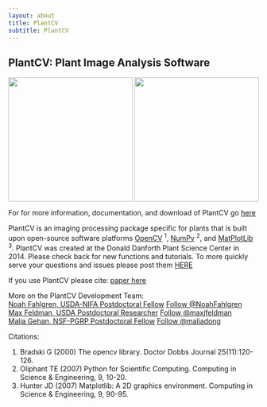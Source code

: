 ```yaml
---
layout: about
title: PlantCV
subtitle: PlantCV
---
```

<h2 align="left">PlantCV: Plant Image Analysis Software</h2>

<a href="{{site.baseurl}}/images/plantcv/Dr4AE000586-2013-12-29 09_41_21-B2_120513-VIS_TV_z1.png_v_pseduo_on_img.png" target="_blank">
<img src="{{site.baseurl}}/images/plantcv/Dr4AE000586-2013-12-29 09_41_21-B2_120513-VIS_TV_z1.png_v_pseduo_on_img.png" align="center" height="250"></a>
<a href="{{site.baseurl}}/images/plantcv/test.png_shapes.png" target="_blank">
<img src="{{site.baseurl}}/images/plantcv/test.png_shapes.png" align="center" height="250"></a><br>

For for more information, documentation, and download of PlantCV go [here](http://plantcv.danforthcenter.org/)

PlantCV is an imaging processing package specific for plants
that is built upon open-source software platforms <a href="http://opencv.org/">OpenCV</a> <sup>1</sup>,
<a href="http://www.numpy.org/">NumPy</a> <sup>2</sup>, and <a href="http://matplotlib.org/">MatPlotLib</a> <sup>3</sup>.
PlantCV was created at the Donald Danforth Plant Science Center in 2014. Please check back for new functions and tutorials.
To more quickly serve your questions and issues please post them <a href="https://github.com/nfahlgren/plantcv/issues">HERE</a></p>

If you use PlantCV please cite: [paper here]()

<p>More on the PlantCV Development Team:<br>
<a href="http://nfahlgren.github.io/">Noah Fahlgren, USDA-NIFA Postdoctoral Fellow</a>
<script src="//platform.linkedin.com/in.js" type="text/javascript"></script>
<script type="IN/MemberProfile" data-id="www.linkedin.com/pub/noah-fahlgren/46/659/2b0" data-format="click"></script>
<a href="https://twitter.com/NoahFahlgren" class="twitter-follow-button" data-show-count="false">Follow @NoahFahlgren</a>
<script>!function(d,s,id){var js,fjs=d.getElementsByTagName(s)[0],p=/^http:/.test(d.location)?'http':'https';if(!d.getElementById(id)){js=d.createElement(s);js.id=id;js.src=p+'://platform.twitter.com/widgets.js';fjs.parentNode.insertBefore(js,fjs);}}(document, 'script', 'twitter-wjs');</script><br>
<a href="http://danforthcenter.org/scientists-research/principal-investigators/ivan-baxter/research-team">Max Feldman, USDA Postdoctoral Researcher</a> <a href="https://twitter.com/maxjfeldman" class="twitter-follow-button" data-show-count="false">Follow @maxjfeldman</a>
<script>!function(d,s,id){var js,fjs=d.getElementsByTagName(s)[0],p=/^http:/.test(d.location)?'http':'https';if(!d.getElementById(id)){js=d.createElement(s);js.id=id;js.src=p+'://platform.twitter.com/widgets.js';fjs.parentNode.insertBefore(js,fjs);}}(document, 'script', 'twitter-wjs');</script><br>
<a href="http://www.mocklerlab.org/lab_members/18">Malia Gehan, NSF-PGRP Postdoctoral Fellow</a>
<script src="//platform.linkedin.com/in.js" type="text/javascript"></script>
<script type="IN/MemberProfile" data-id="www.linkedin.com/pub/malia-gehan/19/682/647/" data-format="click"></script>
<a href="https://twitter.com/maliadong" class="twitter-follow-button" data-show-count="false">Follow @maliadong</a>
<script>!function(d,s,id){var js,fjs=d.getElementsByTagName(s)[0],p=/^http:/.test(d.location)?'http':'https';if(!d.getElementById(id)){js=d.createElement(s);js.id=id;js.src=p+'://platform.twitter.com/widgets.js';fjs.parentNode.insertBefore(js,fjs);}}(document, 'script', 'twitter-wjs');</script><br></p>

Citations:  
1. Bradski G (2000) The opencv library. Doctor Dobbs Journal 25(11):120-126.  
2. Oliphant TE (2007) Python for Scientific Computing. Computing in Science & Engineering, 9, 10-20.  
3. Hunter JD (2007) Matplotlib: A 2D graphics environment. Computing in Science & Engineering, 9, 90-95.  
